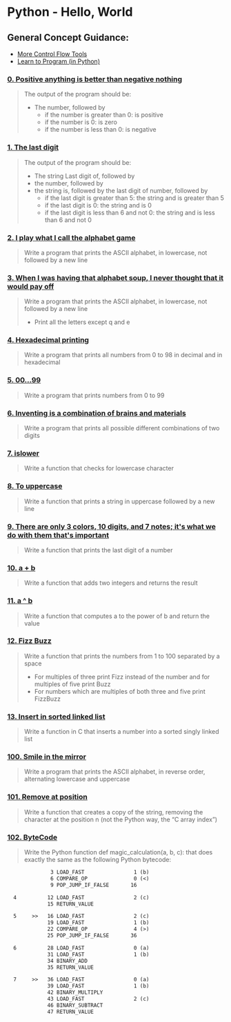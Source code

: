 # Python - Hello, World
## General Concept Guidance:
* [More Control Flow Tools](https://docs.python.org/3.4/tutorial/controlflow.html)
* [Learn to Program (in Python)](https://www.youtube.com/playlist?list=PLGLfVvz_LVvTn3cK5e6LjhgGiSeVlIRwt)
### [0. Positive anything is better than negative nothing](./0-positive_or_negative.py)
> The output of the program should be:
> * The number, followed by
>   * if the number is greater than 0: is positive
>   * if the number is 0: is zero
>   * if the number is less than 0: is negative
### [1. The last digit](./1-last_digit.py)
> The output of the program should be:
> * The string Last digit of, followed by
> * the number, followed by
> * the string is, followed by the last digit of number, followed by
>   * if the last digit is greater than 5: the string and is greater than 5
>   * if the last digit is 0: the string and is 0
>   * if the last digit is less than 6 and not 0: the string and is less than 6 and not 0
### [2. I play what I call the alphabet game](./2-print_alphabet.py)
> Write a program that prints the ASCII alphabet, in lowercase, not followed by a new line
### [3. When I was having that alphabet soup, I never thought that it would pay off](./3-print_alphabt.py)
> Write a program that prints the ASCII alphabet, in lowercase, not followed by a new line
> * Print all the letters except q and e
### [4. Hexadecimal printing](./4-print_hexa.py)
> Write a program that prints all numbers from 0 to 98 in decimal and in hexadecimal
### [5. 00...99](./5-print_comb2.py)
> Write a program that prints numbers from 0 to 99
### [6. Inventing is a combination of brains and materials](./6-print_comb3.py)
> Write a program that prints all possible different combinations of two digits
### [7. islower](./7-islower.py)
> Write a function that checks for lowercase character
### [8. To uppercase](./8-uppercase.py)
> Write a function that prints a string in uppercase followed by a new line
### [9. There are only 3 colors, 10 digits, and 7 notes; it's what we do with them that's important](./9-print_last_digit.py)
> Write a function that prints the last digit of a number
### [10. a + b](./10-add.py)
> Write a function that adds two integers and returns the result
### [11. a ^ b](./11-pow.py)
> Write a function that computes a to the power of b and return the value
### [12. Fizz Buzz](./12-fizzbuzz.py)
> Write a function that prints the numbers from 1 to 100 separated by a space
> * For multiples of three print Fizz instead of the number and for multiples of five print Buzz
> * For numbers which are multiples of both three and five print FizzBuzz
### [13. Insert in sorted linked list](./13-insert_number.c)
> Write a function in C that inserts a number into a sorted singly linked list
### [100. Smile in the mirror](./100-print_tebahpla.py)
> Write a program that prints the ASCII alphabet, in reverse order, alternating lowercase and uppercase
### [101. Remove at position](./101-remove_char_at.py)
> Write a function that creates a copy of the string, removing the character at the position n (not the Python way, the “C array index”)
### [102. ByteCode](./102-magic_calculation.py)
> Write the Python function def magic_calculation(a, b, c): that does exactly the same as the following Python bytecode:
```   3           0 LOAD_FAST                0 (a)
              3 LOAD_FAST                1 (b)
              6 COMPARE_OP               0 (<)
              9 POP_JUMP_IF_FALSE       16

  4          12 LOAD_FAST                2 (c)
             15 RETURN_VALUE

  5     >>   16 LOAD_FAST                2 (c)
             19 LOAD_FAST                1 (b)
             22 COMPARE_OP               4 (>)
             25 POP_JUMP_IF_FALSE       36

  6          28 LOAD_FAST                0 (a)
             31 LOAD_FAST                1 (b)
             34 BINARY_ADD
             35 RETURN_VALUE

  7     >>   36 LOAD_FAST                0 (a)
             39 LOAD_FAST                1 (b)
             42 BINARY_MULTIPLY
             43 LOAD_FAST                2 (c)
             46 BINARY_SUBTRACT
             47 RETURN_VALUE
```